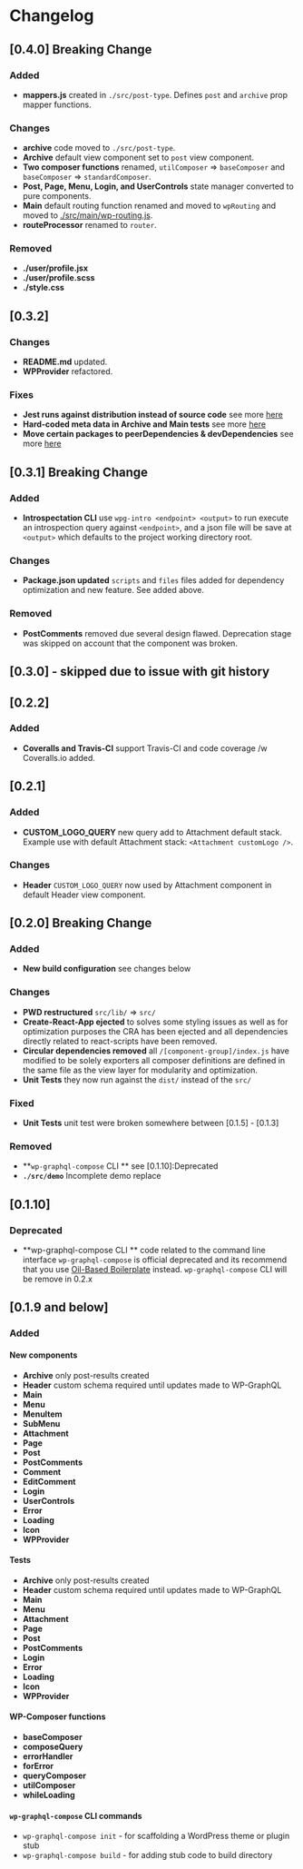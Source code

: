 # Changelog
## [0.4.0] Breaking Change
### Added
- **mappers.js** created in `./src/post-type`. Defines `post` and `archive` prop mapper functions.

### Changes
- **archive** code moved to `./src/post-type`.
- **Archive** default view component set to `post` view component.
- **Two composer functions** renamed, `utilComposer` => `baseComposer` and `baseComposer` => `standardComposer`.
- **Post, Page, Menu, Login, and UserControls** state manager converted to pure components.
- **Main** default routing function renamed and moved to `wpRouting` and moved to [./src/main/wp-routing.js](https://github.com/kidunot89/wp-graphql-composer/blob/develop/src/main/wp-routing.js).
- **routeProcessor** renamed to `router`.

### Removed
- **./user/profile.jsx**
- **./user/profile.scss**
- **./style.css**

## [0.3.2]
### Changes
- **README.md** updated.
- **WPProvider** refactored.

### Fixes
- **Jest runs against distribution instead of source code** see more [here](https://github.com/kidunot89/wp-graphql-composer/issues/18)
- **Hard-coded meta data in Archive and Main tests** see more [here](https://github.com/kidunot89/wp-graphql-composer/issues/17)
- **Move certain packages to peerDependencies & devDependencies** see more [here](https://github.com/kidunot89/wp-graphql-composer/issues/16)

## [0.3.1] Breaking Change
### Added
- **Introspectation CLI** use `wpg-intro <endpoint> <output>` to run execute an introspection query against `<endpoint>`, and a json file will be save at `<output>` which defaults to the project working directory root.

### Changes
- **Package.json updated** `scripts` and `files` files added for dependency optimization and new feature. See added above. 

### Removed
- **PostComments** removed due several design flawed. Deprecation stage was skipped on account that the component was broken.

## [0.3.0] - skipped due to issue with git history

## [0.2.2]
### Added
- **Coveralls and Travis-CI** support Travis-CI and code coverage /w Coveralls.io added.

## [0.2.1]
### Added 
- **CUSTOM_LOGO_QUERY** new query add to Attachment default stack. 
Example use with default Attachment stack: `<Attachment customLogo />`.

### Changes
- **Header** `CUSTOM_LOGO_QUERY` now used by Attachment component in default Header view component. 

## [0.2.0] Breaking Change
### Added
- **New build configuration** see changes below

### Changes
- **PWD restructured** `src/lib/` => `src/`
- **Create-React-App ejected** to solves some styling issues as well as for optimization purposes the CRA has been ejected and all dependencies directly related to react-scripts have been removed.
- **Circular dependencies removed** all `/[component-group]/index.js` have modified to be solely exporters all composer definitions are defined in the same file as the view layer for modularity and optimization.
- **Unit Tests** they now run against the `dist/` instead of the `src/`

### Fixed
- **Unit Tests** unit test were broken somewhere between [0.1.5] - [0.1.3]

### Removed
- **`wp-graphql-compose` CLI ** see [0.1.10]:Deprecated
- **`./src/demo`** Incomplete demo replace

## [0.1.10]
### Deprecated
- **wp-graphql-compose CLI ** code related to the command line interface `wp-graphql-compose` is official deprecated and its recommend that you use [Oil-Based Boilerplate](https://github.com/kidunot89/oil-based-boilerplate) instead. `wp-graphql-compose` CLI will be remove in 0.2.x

## [0.1.9 and below]
### Added

#### New components 
- **Archive** only post-results created
- **Header** custom schema required until updates made to WP-GraphQL
- **Main**
- **Menu**
- **MenuItem**
- **SubMenu**
- **Attachment** 
- **Page**
- **Post**
- **PostComments**
- **Comment**
- **EditComment**
- **Login**
- **UserControls**
- **Error**
- **Loading**
- **Icon**
- **WPProvider**

#### Tests
- **Archive** only post-results created
- **Header** custom schema required until updates made to WP-GraphQL
- **Main**
- **Menu**
- **Attachment** 
- **Page**
- **Post**
- **PostComments**
- **Login**
- **Error**
- **Loading**
- **Icon**
- **WPProvider**

#### WP-Composer functions
- **baseComposer**
- **composeQuery**
- **errorHandler**
- **forError**
- **queryComposer**
- **utilComposer**
- **whileLoading**

#### `wp-graphql-compose` CLI commands
- `wp-graphql-compose init` - for scaffolding a WordPress theme or plugin stub
- `wp-graphql-compose build` - for adding stub code to build directory
